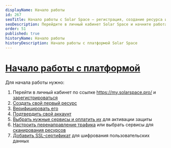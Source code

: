 ```yaml
---
displayName: Начало работы
id: 267
seoTitle: Начало работы с Solar Space — регистрация, создание ресурса и активация
seoDescription: Перейдите в личный кабинет Solar Space и начните работать с платформой. Зарегистрируйтесь, создайте первый ресурс, верифицируйте его и подтвердите свой аккаунт. Выберите нужные сервисы и оплатите защиту, настройте перенаправление трафика или сканирование ресурсов
order: 51
published: true
historyName: Начало работы
historyDescription: Начало работы с платформой Solar Space 
---
```


# [Начало работы с платформой](platform-launch)

Для начала работы нужно:

1. Перейти в личный кабинет по ссылке https://my.solarspace.pro/ и [зарегистрироваться]([242])
2. [Создать свой первый ресурс]([205])
3. [Верифицировать его]([206])
4. [Подтвердить свой аккаунт]([243])
5. [Выбрать нужные сервисы и оплатить их]([208]) для активации защиты
6. [Настроить перенаправление трафика]([266]) или выбрать сервисы для [сканирования ресурсов]([219])
7. [Добавить SSL-сертификат]([269]) для шифрования пользовательских данных

